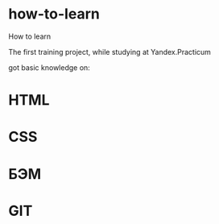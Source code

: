 # how-to-learn
How to learn

The first training project, while studying at Yandex.Practicum

got basic knowledge on:

# HTML
# CSS
# БЭМ
# GIT